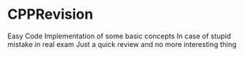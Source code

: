 # CPPRevision
Easy Code Implementation of some basic concepts
In case of stupid mistake in real exam
Just a quick review and no more interesting thing
